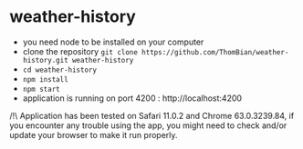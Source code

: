 # weather-history

* you need node to be installed on your computer
* clone the repository ```git clone https://github.com/ThomBian/weather-history.git weather-history```
* ```cd weather-history```
* ```npm install```
* ```npm start```
* application is running on port 4200 : http://localhost:4200

/!\ Application has been tested on Safari 11.0.2 and Chrome 63.0.3239.84, if you encounter any trouble using the app, you might need to check and/or update your browser to make it run properly. 
